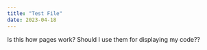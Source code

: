 ```yaml
---
title: "Test File"
date: 2023-04-18
---
```


Is this how pages work? Should I use them for displaying my code??
